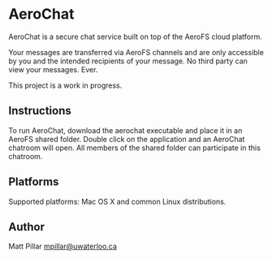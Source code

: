 AeroChat
===

AeroChat is a secure chat service built on top of the AeroFS cloud platform.

Your messages are transferred via AeroFS channels and are only accessible by you and the intended recipients of your message. No third party can view your messages. Ever.

This project is a work in progress.

Instructions
---

To run AeroChat, download the aerochat executable and place it in an AeroFS shared folder. Double click on the application and an AeroChat chatroom will open. All members of the shared folder can participate in this chatroom.

Platforms
---
Supported platforms: Mac OS X and common Linux distributions.

Author
---
Matt Pillar <mpillar@uwaterloo.ca>
